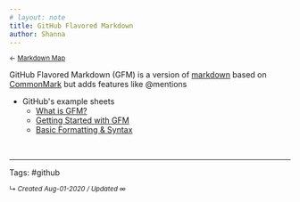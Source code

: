 ```yaml
---
# layout: note
title: GitHub Flavored Markdown
author: Shanna
---
```


<small>← [Markdown Map](../zk-public/-markdown)</small>

GitHub Flavored Markdown (GFM) is a version of [markdown](../zk-public/-markdown) based on [CommonMark](commonmark-markdown) but adds features like @mentions

- GitHub's example sheets 
	- [What is GFM?](https://github.github.com/gfm/#what-is-github-flavored-markdown-)
	- [Getting Started with GFM](https://docs.github.com/en/github/writing-on-github/getting-started-with-writing-and-formatting-on-github)
	- [Basic Formatting & Syntax](https://docs.github.com/en/github/writing-on-github/basic-writing-and-formatting-syntax#ignoring-markdown-formatting)


<br>



---

Tags: #github


<small>↳ <i>Created Aug-01-2020 / Updated ∞ </i></small>